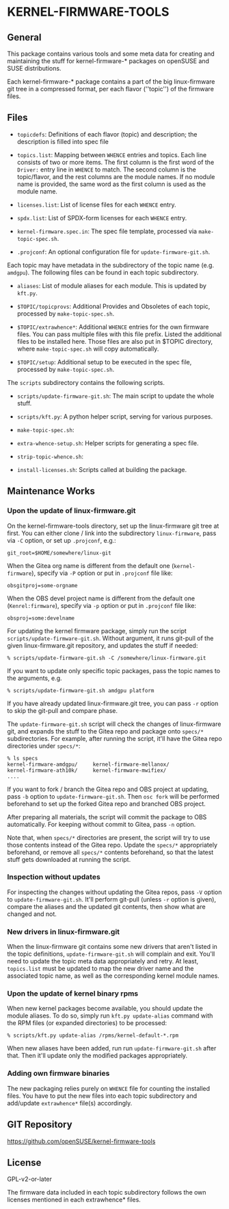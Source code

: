 # KERNEL-FIRMWARE-TOOLS

## General

This package contains various tools and some meta data for creating
and maintaining the stuff for kernel-firmware-* packages on openSUSE
and SUSE distributions.

Each kernel-firmware-* package contains a part of the big
linux-firmware git tree in a compressed format, per each flavor
(''topic'') of the firmware files.

## Files

- `topicdefs`:
  Definitions of each flavor (topic) and description;
  the description is filled into spec file

- `topics.list`:
  Mapping between `WHENCE` entries and topics.
  Each line consists of two or more items.  The first column is
  the first word of the `Driver:` entry line in `WHENCE` to match.
  The second column is the topic/flavor, and the rest columns
  are the module names.  If no module name is provided, the same
  word as the first column is used as the module name.

- `licenses.list`:
  List of license files for each `WHENCE` entry.

- `spdx.list`:
  List of SPDX-form licenses for each `WHENCE` entry.

- `kernel-firmware.spec.in`:
  The spec file template, processed via `make-topic-spec.sh`.

- `.projconf`:
  An optional configuration file for `update-firmware-git.sh`.

Each topic may have metadata in the subdirectory of the topic name
(e.g. `amdgpu`). The following files can be found in each topic
subdirectory.

- `aliases`:
  List of module aliases for each module.
  This is updated by `kft.py`.

- `$TOPIC/topicprovs`:
  Additional Provides and Obsoletes of each topic, processed
  by `make-topic-spec.sh`.

- `$TOPIC/extrawhence*`:
  Additional `WHENCE` entries for the own firmware files.
  You can pass multiple files with this file prefix.
  Listed the additional files to be installed here.
  Those files are also put in $TOPIC directory, where
  `make-topic-spec.sh` will copy automatically.

- `$TOPIC/setup`:
  Additional setup to be executed in the spec file, processed by
  `make-topic-spec.sh`.

The `scripts` subdirectory contains the following scripts.

- `scripts/update-firmware-git.sh`:
  The main script to update the whole stuff.

- `scripts/kft.py`:
  A python helper script, serving for various purposes.

- `make-topic-spec.sh`:
- `extra-whence-setup.sh`:
  Helper scripts for generating a spec file.

- `strip-topic-whence.sh`:
- `install-licenses.sh`:
  Scripts called at building the package.

## Maintenance Works

### Upon the update of linux-firmware.git

On the kernel-firmware-tools directory, set up the linux-firmware git
tree at first. You can either clone / link into the subdirectory
`linux-firmware`, pass via `-C` option, or set up `.projconf`, e.g.:
```
git_root=$HOME/somewhere/linux-git
```

When the Gitea org name is different from the default one
(`kernel-firmware`), specify via `-P` option or put in `.projconf`
file like:
```
obsgitproj=some-orgname
```

When the OBS devel project name is different from the default one
(`Kenrel:firmware`), specify via `-p` option or put in `.projconf`
file like:
```
obsproj=some:develname
```

For updating the kernel firmware package, simply run the script
`scripts/update-firmware-git.sh`.  Without argument, it runs git-pull
of the given linux-firmware.git repository, and updates the stuff if
needed:
```
% scripts/update-firmware-git.sh -C /somewhere/linux-firmware.git
```

If you want to update only specific topic packages, pass the topic
names to the arguments, e.g.
```
% scripts/update-firmware-git.sh amdgpu platform
```

If you have already updated linux-firmware.git tree, you can pass `-r`
option to skip the git-pull and compare phase.

The `update-firmware-git.sh` script will check the changes of
linux-firmware git, and expands the stuff to the Gitea repo and
package onto `specs/*` subdirectories. For example, after running the
script, it'll have the Gitea repo directories under `specs/*`:
```
% ls specs
kernel-firmware-amdgpu/     kernel-firmware-mellanox/
kernel-firmware-ath10k/     kernel-firmware-mwifiex/
....
```
If you want to fork / branch the Gitea repo and OBS project at updating,
pass `-b` option to `update-firmware-git.sh`. Then `osc fork` will be
performed beforehand to set up the forked Gitea repo and branched OBS
project.

After preparing all materials, the script will commit the package to
OBS automatically. For keeping without commit to Gitea, pass `-n`
option.

Note that, when `specs/*` directories are present, the script will try
to use those contents instead of the Gitea repo. Update the `specs/*`
appropriately beforehand, or remove all `specs/*` contents beforehand,
so that the latest stuff gets downloaded at running the script.

### Inspection without updates

For inspecting the changes without updating the Gitea repos,
pass `-V` option to `update-firmware-git.sh`. It'll perform git-pull
(unless `-r` option is given), compare the aliases and the updated git
contents, then show what are changed and not.

### New drivers in linux-firmware.git

When the linux-firmware git contains some new drivers that aren't
listed in the topic definitions, `update-firmware-git.sh` will complain
and exit. You'll need to update the topic meta data appropriately and
retry. At least, `topics.list` must be updated to map the new driver
name and the associated topic name, as well as the corresponding
kernel module names.

### Upon the update of kernel binary rpms

When new kernel packages become available, you should update the
module aliases.
To do so, simply run `kft.py update-alias` command with the RPM files
(or expanded directories) to be processed:
```
% scripts/kft.py update-alias /rpms/kernel-default-*.rpm
```

When new aliases have been added, run run `update-firmware-git.sh` after
that. Then it'll update only the modified packages appropriately.

### Adding own firmware binaries

The new packaging relies purely on `WHENCE` file for counting the
installed files. You have to put the new files into each topic
subdirectory and add/update `extrawhence*` file(s) accordingly.

## GIT Repository

https://github.com/openSUSE/kernel-firmware-tools

## License

GPL-v2-or-later

The firmware data included in each topic subdirectory follows the own
licenses mentioned in each extrawhence* files.
